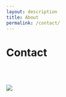 ```yaml
---
layout: description
title: About
permalink: /contact/
---
```


# Contact
<br>
<br>
<br>
<a href="https://naver.com"><img src="https://img.shields.io/badge/GitHub-181717?style=flat-square&logo=GitHub&logoColor=white"/></a>
